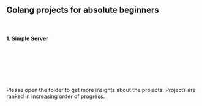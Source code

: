 <h2> Golang projects for absolute beginners </h2>
<br/>
<h4> <b>1. Simple Server</b> </h4>
<br/>
<br/>
<br/>
<br/>
<br/>
 <p>Please open the folder to get more insights about the projects. Projects are ranked in increasing order of progress.</p>
